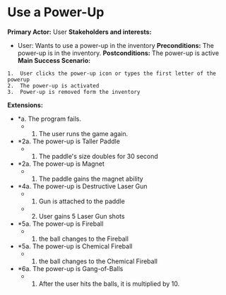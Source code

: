 ﻿# Use a Power-Up
**Primary Actor:** User **Stakeholders and interests:**

 -   User: Wants to use a power-up in the inventory
 **Preconditions:** The power-up is in the inventory. **Postconditions:** The power-up is active **Main Success Scenario:**

	1.  User clicks the power-up icon or types the first letter of the powerup
	2.  The power-up is activated
	3.  Power-up is removed form the inventory

**Extensions:**

-   *a. The program fails.
    -   1.  The user runs the game again.
-   *2a. The power-up is Taller Paddle
    -   1.  The paddle's size doubles for 30 second
-   *2a. The power-up is Magnet
    -   1.  The paddle gains the magnet ability
-   *4a. The power-up is Destructive Laser Gun
    -   1.  Gun is attached to the paddle
    -   2.  User gains 5 Laser Gun shots
  - *5a. The power-up is Fireball
    -   1.  the ball changes to the Fireball
  - *5a. The power-up is Chemical Fireball
    -   1.  the ball changes to the Chemical  Fireball
   - *6a. The power-up is Gang-of-Balls
       -   1.  After the user hits the balls, it is multiplied by 10.
